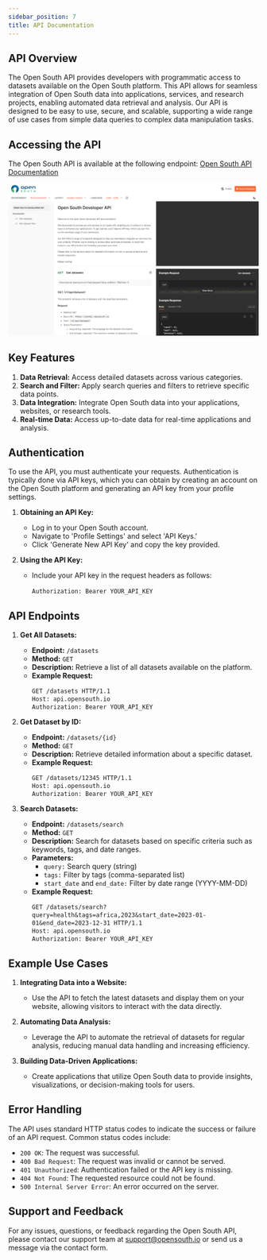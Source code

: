 ```yaml
---
sidebar_position: 7
title: API Documentation
---
```


## API Overview

The Open South API provides developers with programmatic access to datasets available on the Open South platform. This API allows for seamless integration of Open South data into applications, services, and research projects, enabling automated data retrieval and analysis. Our API is designed to be easy to use, secure, and scalable, supporting a wide range of use cases from simple data queries to complex data manipulation tasks.

## Accessing the API

The Open South API is available at the following endpoint: [Open South API Documentation](https://documenter.getpostman.com/view/23812062/2sA3dyjBdN)

![API Docs](./images/api-docs.png)

## Key Features

1. **Data Retrieval:** Access detailed datasets across various categories.
2. **Search and Filter:** Apply search queries and filters to retrieve specific data points.
3. **Data Integration:** Integrate Open South data into your applications, websites, or research tools.
4. **Real-time Data:** Access up-to-date data for real-time applications and analysis.

## Authentication

To use the API, you must authenticate your requests. Authentication is typically done via API keys, which you can obtain by creating an account on the Open South platform and generating an API key from your profile settings.

1. **Obtaining an API Key:**

   - Log in to your Open South account.
   - Navigate to 'Profile Settings' and select 'API Keys.'
   - Click 'Generate New API Key' and copy the key provided.

2. **Using the API Key:**

   - Include your API key in the request headers as follows:

     `Authorization: Bearer YOUR_API_KEY`

## API Endpoints

1. **Get All Datasets:**

   - **Endpoint:** `/datasets`
   - **Method:** `GET`
   - **Description:** Retrieve a list of all datasets available on the platform.
   - **Example Request:**
     ```
     GET /datasets HTTP/1.1
     Host: api.opensouth.io
     Authorization: Bearer YOUR_API_KEY
     ```

2. **Get Dataset by ID:**

   - **Endpoint:** `/datasets/{id}`
   - **Method:** `GET`
   - **Description:** Retrieve detailed information about a specific dataset.
   - **Example Request:**
     ```
     GET /datasets/12345 HTTP/1.1
     Host: api.opensouth.io
     Authorization: Bearer YOUR_API_KEY
     ```

3. **Search Datasets:**

   - **Endpoint:** `/datasets/search`
   - **Method:** `GET`
   - **Description:** Search for datasets based on specific criteria such as keywords, tags, and date ranges.
   - **Parameters:**
     - `query:` Search query (string)
     - `tags:` Filter by tags (comma-separated list)
     - `start_date` and `end_date:` Filter by date range (YYYY-MM-DD)
   - **Example Request:**
     ```
     GET /datasets/search?query=health&tags=africa,2023&start_date=2023-01-01&end_date=2023-12-31 HTTP/1.1
     Host: api.opensouth.io
     Authorization: Bearer YOUR_API_KEY
     ```

## Example Use Cases

1. **Integrating Data into a Website:**

   - Use the API to fetch the latest datasets and display them on your website, allowing visitors to interact with the data directly.

2. **Automating Data Analysis:**

   - Leverage the API to automate the retrieval of datasets for regular analysis, reducing manual data handling and increasing efficiency.

3. **Building Data-Driven Applications:**

   - Create applications that utilize Open South data to provide insights, visualizations, or decision-making tools for users.

## Error Handling

The API uses standard HTTP status codes to indicate the success or failure of an API request. Common status codes include:

- `200 OK`: The request was successful.
- `400 Bad Request`: The request was invalid or cannot be served.
- `401 Unauthorized`: Authentication failed or the API key is missing.
- `404 Not Found`: The requested resource could not be found.
- `500 Internal Server Error`: An error occurred on the server.

## Support and Feedback

For any issues, questions, or feedback regarding the Open South API, please contact our support team at [support@opensouth.io](mailto:support@opensouth.io) or send us a message via the contact form.
